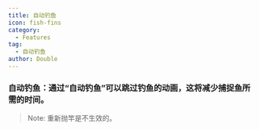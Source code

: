 ```yaml
---
title: 自动钓鱼
icon: fish-fins
category:
  - Features
tag:
  - 自动钓鱼
author: Double
---
```


### 自动钓鱼：通过“自动钓鱼”可以跳过钓鱼的动画，这将减少捕捉鱼所需的时间。
> Note: 重新抛竿是不生效的。